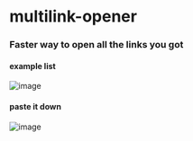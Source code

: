 # multilink-opener

### Faster way to open all the links you got

#### example list
![image](https://user-images.githubusercontent.com/74261236/179970301-b76f3cb9-b841-4c14-bd76-4a6bce4552f4.png)
#### paste it down
![image](https://user-images.githubusercontent.com/74261236/179970576-1c57b112-6bd6-4511-9b4f-e41d32840c7b.png)

